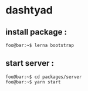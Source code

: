 # dashtyad
## install package :
```console
foo@bar:~$ lerna bootstrap
```
## start server :
```console
foo@bar:~$ cd packages/server
foo@bar:~$ yarn start
```
